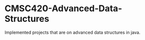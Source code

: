 # CMSC420-Advanced-Data-Structures
Implemented projects that are on advanced data structures in java. 
